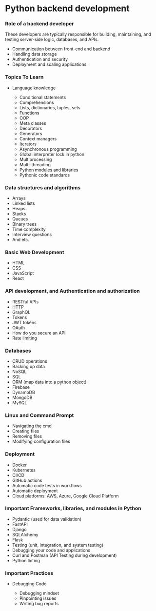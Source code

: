 <h1>Python backend development</h1>

<h3> Role of a backend developer</h3>
These developers are typically responsible for building, maintaining, and testing server-side logic, databases, and APIs. 
<ul>
  <li>Communication between front-end and backend</li>
  <li>Handling data storage</li>
  <li>Authentication and security</li>
  <li>Deployment and scaling applications</li>
</ul>

<h3> Topics To Learn </h3>
<ul>
  <li>Language knowledge</li>
  <ul>
    <li>Conditional statements</li>
    <li>Comprehensions</li>
    <li>Lists, dictionaries, tuples, sets</li>
    <li>Functions</li>
    <li>OOP</li>
    <li>Meta classes</li>
    <li>Decorators</li>
    <li>Generators</li>
    <li>Context managers</li>
    <li>Iterators</li>
    <li>Asynchronous programming</li>
    <li>Global interpreter lock in python</li>
    <li>Multiprocessing</li>
    <li>Multi-threading</li>
    <li>Python modules and libraries</li>
    <li>Pythonic code standards</li>
  </ul>
</ul>

<h3>Data structures and algorithms</h3>
<ul>
  <li>Arrays</li>
  <li>Linked lists</li>
  <li>Heaps</li>
  <li>Stacks</li>
  <li>Queues</li>
  <li>Binary trees</li>
  <li>Time complexity</li>
  <li>Interview questions</li>
  <li>And etc.</li>
</ul>

<h3>Basic Web Development</h3>
<ul>
  <li>HTML</li>
  <li>CSS</li>
  <li>JavaScript</li>
  <li>React</li>
</ul>

<h3>API development, and Authentication and authorization</h3>
<ul>
  <li>RESTful APIs</li>
  <li>HTTP</li>
  <li>GraphQL</li>
  <li>Tokens</li>
  <li>JWT tokens</li>
  <li>OAuth</li>
  <li>How do you secure an API</li>
  <li>Rate limiting</li>
</ul>

<h3>Databases</h3>
<ul>
  <li>CRUD operations</li>
  <li>Backing up data</li>
  <li>NoSQL</li>
  <li>SQL</li>
  <li>ORM (map data into a python object)</li>
  <li>Firebase</li>
  <li>DynamoDB</li>
  <li>MongoDB</li>
  <li>MySQL</li>
</ul>

<h3>Linux and Command Prompt</h3>
<ul>
  <li>Navigating the cmd</li>
  <li>Creating files</li>
  <li>Removing files</li>
  <li>Modifying configuration files</li>
</ul>

<h3>Deployment</h3>
<ul>
  <li>Docker</li>
  <li>Kubernetes</li>
  <li>CI/CD</li>
  <li>GitHub actions</li>
  <li>Automatic code tests in workflows</li>
  <li>Automatic deployment</li>
  <li>Cloud platforms: AWS, Azure, Google Cloud Platform</li>
</ul>

<h3>Important Frameworks, libraries, and modules in Python</h3>
<ul>
  <li>Pydantic (used for data validation)</li>
  <li>FastAPI</li>
  <li>Django</li>
  <li>SQLAlchemy</li>
  <li>Flask</li>
  <li>Testing (unit, integration, and system testing)</li>
  <li>Debugging your code and applications</li>
  <li>Curl and Postman (API Testing during development)</li>
  <li>Python linting</li>
</ul>

<h3>Important Practices</h3>
<ul>
  <li>Debugging Code</li>
  <ul>
    <li>Debugging mindset</li>
    <li>Pinpointing issues</li>
    <li>Writing bug reports</li>
  </ul>
</ul>
